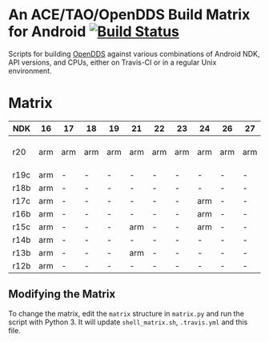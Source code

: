 # An ACE/TAO/OpenDDS Build Matrix for Android [![Build Status](https://travis-ci.org/iguessthislldo/OpenDDS-Android.svg?branch=master)](https://travis-ci.org/iguessthislldo/OpenDDS-Android)

Scripts for building [OpenDDS](https://github.com/objectcomputing/OpenDDS)
against various combinations of Android NDK, API versions, and
CPUs, either on Travis-CI or in a regular Unix environment.

# Matrix

<!-- BEGIN MATRIX -->
<!-- This part is generated by matrix.py -->
| NDK | 16  | 17  | 18  | 19  | 21  | 22  | 23  | 24  | 26  | 27  | 28  | 29  |
| --- | --- | --- | --- | --- | --- | --- | --- | --- | --- | --- | --- | --- |
| r20 | arm | arm | arm | arm | arm | arm | arm | arm | arm | arm | arm | arm, arm64, x86_64 |
| r19c | arm | - | - | - | - | - | - | - | - | - | arm | - |
| r18b | arm | - | - | - | - | - | - | - | - | - | arm | - |
| r17c | arm | - | - | - | - | - | - | arm | - | - | arm | - |
| r16b | arm | - | - | - | - | - | - | arm | - | - | - | - |
| r15c | arm | - | - | - | arm | - | - | arm | - | - | - | - |
| r14b | arm | - | - | - | - | - | - | - | - | - | - | - |
| r13b | arm | - | - | - | arm | - | - | - | - | - | - | - |
| r12b | arm | - | - | - | - | - | - | - | - | - | - | - |
<!-- END MATRIX -->

## Modifying the Matrix

To change the matrix, edit the `matrix` structure in `matrix.py` and run the
script with Python 3. It will update `shell_matrix.sh`, `.travis.yml` and this file.

<!-- TODO: FIX
# Running the Matrix

## One Case At a Time

To run the matrix one case at a time, run:

```sh
cp settings.sh default.settings.sh
```

And edit `settings.sh` to what kind of build you're looking for.

After that you can run:

```sh
bash get-ACE-TAO.sh
bash get-OpenDDS.sh
bash get-NDK.sh
```

Alternatively you can reuse ones already downloaded/built by using links and
the `host_tools` option in `settings.sh`.

To build the single case that's now set up, run:

```sh
bash single_round.sh
```

## All the Cases

To run all the cases in the matrix, just run:

```sh
bash shell_matrix.sh
```
-->
